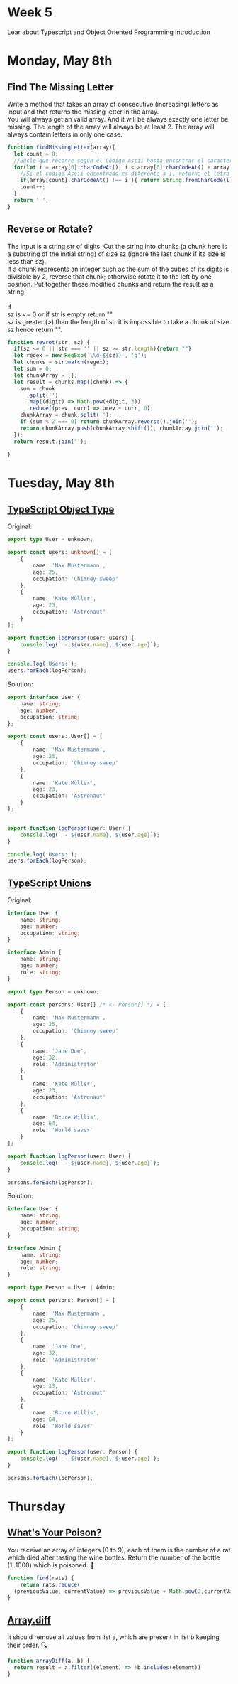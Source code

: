 # Week 5
Lear about Typescript and Object Oriented Programming introduction

# Monday, May 8th
## Find The Missing Letter 
Write a method that takes an array of consecutive (increasing) letters as input and that returns the missing letter in the array. <br>
You will always get an valid array. And it will be always exactly one letter be missing. The length of the array will always be at least 2.
The array will always contain letters in only one case.

```javascript
function findMissingLetter(array){
  let count = 0;
  //Bucle que recorre según el Código Ascii hasta encontrar el caracter faltante
  for(let i = array[0].charCodeAt(); i < array[0].charCodeAt() + array.length; i++ ){
    //Si el codigo Ascii encontrado es diferente a i, retorna el letra faltante
    if(array[count].charCodeAt() !== i ){ return String.fromCharCode(i)}
    count++;
  }
  return ' ';
}
```

## Reverse or Rotate?
The input is a string str of digits. Cut the string into chunks (a chunk here is a substring of the initial string) of size sz (ignore the last chunk if its size is less than sz). <br>
If a chunk represents an integer such as the sum of the cubes of its digits is divisible by 2, reverse that chunk; otherwise rotate it to the left by one position. Put together these modified chunks and return the result as a string. <br>
<br>
If <br>
sz is <= 0 or if str is empty return "" <br>
sz is greater (>) than the length of str it is impossible to take a chunk of size sz hence return "". <br>

```javascript
function revrot(str, sz) {
  if(sz <= 0 || str === '' || sz >= str.length){return ""}
  let regex = new RegExp(`\\d{${sz}}`, 'g');
  let chunks = str.match(regex);
  let sum = 0;
  let chunkArray = [];
  let result = chunks.map((chunk) => {
    sum = chunk
      .split('')
      .map((digit) => Math.pow(+digit, 3))
      .reduce((prev, curr) => prev + curr, 0);
    chunkArray = chunk.split('');
    if (sum % 2 === 0) return chunkArray.reverse().join('');
    return chunkArray.push(chunkArray.shift()), chunkArray.join('');
  });
  return result.join('');
  
}
```

# Tuesday, May 8th
## [TypeScript Object Type](https://typescript-exercises.github.io/#exercise=1 "TypeScript Object Type")
Original:
```typescript
export type User = unknown;

export const users: unknown[] = [
    {
        name: 'Max Mustermann',
        age: 25,
        occupation: 'Chimney sweep'
    },
    {
        name: 'Kate Müller',
        age: 23,
        occupation: 'Astronaut'
    }
];

export function logPerson(user: users) {
    console.log(` - ${user.name}, ${user.age}`);
}

console.log('Users:');
users.forEach(logPerson);
```
Solution: 
```typescript
export interface User { 
    name: string;
    age: number;
    occupation: string;
};

export const users: User[] = [
    {
        name: 'Max Mustermann',
        age: 25,
        occupation: 'Chimney sweep'
    },
    {
        name: 'Kate Müller',
        age: 23,
        occupation: 'Astronaut'
    }
];


export function logPerson(user: User) {        
    console.log(` - ${user.name}, ${user.age}`);
}

console.log('Users:');
users.forEach(logPerson);
```

## [TypeScript Unions](https://typescript-exercises.github.io/#exercise=2 "TypeScript Unions")
Original:
```typescript
interface User {
    name: string;
    age: number;
    occupation: string;
}

interface Admin {
    name: string;
    age: number;
    role: string;
}

export type Person = unknown;

export const persons: User[] /* <- Person[] */ = [
    {
        name: 'Max Mustermann',
        age: 25,
        occupation: 'Chimney sweep'
    },
    {
        name: 'Jane Doe',
        age: 32,
        role: 'Administrator'
    },
    {
        name: 'Kate Müller',
        age: 23,
        occupation: 'Astronaut'
    },
    {
        name: 'Bruce Willis',
        age: 64,
        role: 'World saver'
    }
];

export function logPerson(user: User) {
    console.log(` - ${user.name}, ${user.age}`);
}

persons.forEach(logPerson);
```
Solution: 
```typescript
interface User {
    name: string;
    age: number;
    occupation: string;
}

interface Admin {
    name: string;
    age: number;
    role: string;
}

export type Person = User | Admin;

export const persons: Person[] = [
    {
        name: 'Max Mustermann',
        age: 25,
        occupation: 'Chimney sweep'
    },
    {
        name: 'Jane Doe',
        age: 32,
        role: 'Administrator'
    },
    {
        name: 'Kate Müller',
        age: 23,
        occupation: 'Astronaut'
    },
    {
        name: 'Bruce Willis',
        age: 64,
        role: 'World saver'
    }
];

export function logPerson(user: Person) {
    console.log(` - ${user.name}, ${user.age}`);
}

persons.forEach(logPerson);
```
# Thursday
## [What's Your Poison?](https://www.codewars.com/kata/58c47a95e4eb57a5b9000094/train/javascript "What's Your Poison?")
You receive an array of integers (0 to 9), each of them is the number of a rat which died after tasting the wine bottles. Return the number of the bottle (1..1000) which is poisoned. 🐀
```javascript
function find(rats) {
    return rats.reduce(
  (previousValue, currentValue) => previousValue + Math.pow(2,currentValue), 0);
}
```

## [Array.diff](https://www.codewars.com/kata/523f5d21c841566fde000009/train/javascript "Array.diff")
It should remove all values from list a, which are present in list b keeping their order. 🔍
```javascript
function arrayDiff(a, b) {
  return result = a.filter((element) => !b.includes(element))
}
```

